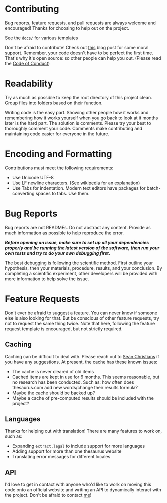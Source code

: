 # Contributing

Bug reports, feature requests, and pull requests are always welcome and encouraged! Thanks for choosing to help out on the project.

See the [`docs/`](./docs/) for various templates

Don't be afraid to contribute! Check out [this](https://www.drmaciver.com/2015/04/its-ok-for-your-open-source-library-to-be-a-bit-shitty/) blog post for some moral support. Remember, your code doesn't have to be perfect the first time. That's why it's open source: so other people can help you out. (Please read the [Code of Conduct](./CODE_OF_CONDUCT.md))

# Readability

Try as much as possible to keep the root directory of this project clean. Group files into folders based on their function.

Writing code is the easy part. Showing other people how it works and remembering how it works yourself when you go back to look at it months later is the hard part. The solution is comments. Please try your best to thoroughly comment your code. Comments make contributing and maintaining code easier for everyone in the future.

# Encoding and Formatting

Contributions must meet the following requirements:

- Use Unicode UTF-8
- Use LF newline characters. (See [wikipedia](https://en.wikipedia.org/wiki/Newline) for an explanation)
- Use Tabs for indentation. Modern text editors have packages for batch-converting spaces to tabs. Use them.

# Bug Reports

Bug reports are not READMEs. Do not abstract any content. Provide as much information as possible to help reproduce the error.

_**Before opening an issue, make sure to set up all your dependencies properly and be running the latest version of the software, then run your own tests and try to do your own debugging first.**_

The best debugging is following the scientific method. First outline your hypothesis, then your materials, procedure, results, and your conclusion. By completing a scientific experiment, other developers will be provided with more information to help solve the issue.

# Feature Requests

Don't ever be afraid to suggest a feature. You can never know if someone else is also looking for that. But be conscious of other feature requests, try not to request the same thing twice. Note that here, following the feature request template is encouraged, but not strictly required.

## Caching

Caching can be difficult to deal with. Please reach out to [Sean Christians](https://github.com/seanchristians) if you have any suggestions. At present, the cache has these known issues:

- The cache is never cleared of old items
- Cached items are kept in use for 6 months. This seems reasonable, but no research has been conducted. Such as: how often does thesaurus.com add new words/change their results formula?
- Maybe the cache should be backed up?
- Maybe a cache of pre-computed results should be included with the project?

## Languages

Thanks for helping out with translation! There are many features to work on, such as:

- Expanding `extract.legal` to include support for more languages
- Adding support for more than one thesaurus website
- Translating error messages for different locales

## API

I'd love to get in contact with anyone who'd like to work on moving this code onto an official website and writing an API to dynamically interact with the project. Don't be afraid to contact [me](https://github.com/seanchristians)!